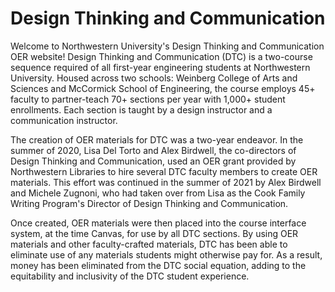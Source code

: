 # Design Thinking and Communication

Welcome to Northwestern University's Design Thinking and Communication OER website! Design Thinking and Communication (DTC) is a two-course sequence required of all first-year engineering students at Northwestern University. Housed across two schools: Weinberg College of Arts and Sciences and McCormick School of Engineering, the course employs 45+ faculty to partner-teach 70+ sections per year with 1,000+ student enrollments. Each section is taught by a design instructor and a communication instructor.

The creation of OER materials for DTC was a two-year endeavor. In the summer of 2020, Lisa Del Torto and Alex Birdwell, the co-directors of Design Thinking and Communication, used an OER grant provided by Northwestern Libraries to hire several DTC faculty members to create OER materials. This effort was continued in the summer of 2021 by Alex Birdwell and Michele Zugnoni, who had taken over from Lisa as the Cook Family Writing Program's Director of Design Thinking and Communication.

Once created, OER materials were then placed into the course interface system, at the time Canvas, for use by all DTC sections. By using OER materials and other faculty-crafted materials, DTC has been able to eliminate use of any materials students might otherwise pay for. As a result, money has been eliminated from the DTC social equation, adding to the equitability and inclusivity of the DTC student experience.
